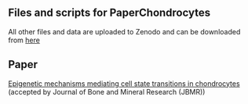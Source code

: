 ## Files and scripts for PaperChondrocytes
All other files and data are uploaded to Zenodo and can be downloaded from [here](https://zenodo.org/record/4474277)
## Paper
[Epigenetic mechanisms mediating cell state transitions in chondrocytes](https://www.biorxiv.org/content/10.1101/2020.10.26.319822v1) (accepted by Journal of Bone and Mineral Research (JBMR))

